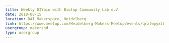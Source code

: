 ```yaml
---
title: Weekly DIYbio with Biotop Community Lab e.V.
date: 2018-08-15
location: DAI Makerspace, Heidelberg
link: https://www.meetup.com/Heidelberg-Makers-Meetup/events/qrztwpyxlbtb/
usergroup: makershd
type: usergroup
---
```

